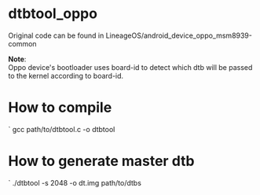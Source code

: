 # dtbtool_oppo

Original code can be found in LineageOS/android_device_oppo_msm8939-common

<b>Note</b>: <br> 
Oppo device's bootloader uses board-id to detect which dtb will be passed to the kernel according to board-id.

# How to compile 

` gcc path/to/dtbtool.c -o dtbtool

# How to generate master dtb 

` ./dtbtool -s 2048 -o dt.img  path/to/dtbs
